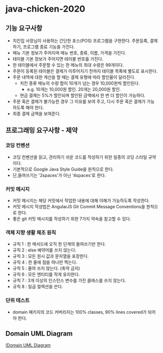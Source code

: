 # java-chicken-2020

## 기능 요구사항

- 치킨집 사장님이 사용하는 간단한 포스(POS) 프로그램을 구현한다.
  주문등록, 결제하기, 프로그램 종료 기능을 가진다.
- 메뉴 기본 정보가 주어지며 메뉴 번호, 종류, 이름, 가격을 가진다.
- 테이블 기본 정보가 주어지면 테이블 번호를 가진다.
- 한 테이블에서 주문할 수 있는 한 메뉴의 최대 수량은 99개이다.
- 주문이 등록된 테이블은 결제가 이루어지기 전까지 테이블 목록에 별도로 표시한다.
- 주문 내역에 대한 계산을 할 때는 결제 유형에 따라 할인율이 달라진다.
    - 치킨 종류 메뉴의 수량 합이 10개가 넘는 경우 10,000원씩 할인된다.
        - e.g. 10개는 10,000원 할인. 20개는 20,000원 할인.
    - 현금 결제는 5%가 할인되며 할인된 금액에서 한 번 더 할인이 가능하다.
- 주문 혹은 결제가 불가능한 경우 그 이유를 보여 주고, 다시 주문 혹은 결제가 가능하도록 해야 한다.
- 최종 결제 금액을 보여준다.

## 프로그래밍 요구사항 - 제약

### 코딩 컨벤션

- 코딩 컨벤션을 읽고, 관리하기 쉬운 코드를 작성하기 위한 일종의 코딩 스타일 규약이다.
- 기본적으로 Google Java Style Guide을 원칙으로 한다.
- 단,들여쓰기는 '2spaces'가 아닌 '4spaces'로 한다.

### 커밋 메시지

- 커밋 메시지는 해당 커밋에서 작업한 내용에 대해 이해가 가능하도록 작성한다.
- 커밋 메시지 작성법은 AngularJS Git Commit Message Conventions을 원칙으로 한다.
- 좋은 git 커밋 메시지를 작성하기 위한 7가지 약속을 참고할 수 있다.

### 객체 지향 생활 체조 원칙

- 규칙 1 : 한 메서드에 오직 한 단계의 들여쓰기만 한다.
- 규칙 2 : else 예약어를 쓰지 않는다.
- 규칙 3 : 모든 원시 값과 문자열을 포장한다.
- 규칙 4 : 한 줄에 점을 하나만 찍는다.
- 규칙 5 : 줄여 쓰지 않는다. (축약 금지)
- 규칙 6 : 모든 엔티티를 작게 유지한다.
- 규칙 7 : 3개 이상의 인스턴스 변수를 가진 클래스를 쓰지 않는다.
- 규칙 8 : 일급 컬렉션을 쓴다.

### 단위 테스트
- domain 패키지의 코드 커버리지는 100% classes, 90% lines covered가 되어야 한다.

## Domain UML Diagram
[!Domain UML Diagram](./domain_UML_Diagram.png)